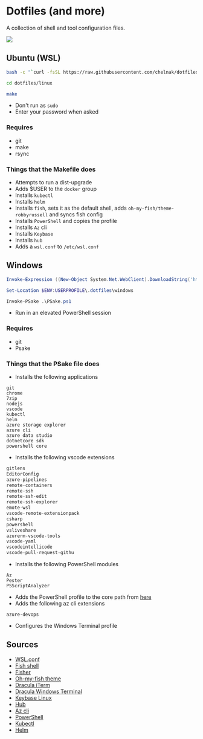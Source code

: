 # Dotfiles (and more)

A collection of shell and tool configuration files.

![](https://cultofthepartyparrot.com/parrots/hd/laptop_parrot.gif)

## Ubuntu (WSL)

```bash
bash -c "`curl -fsSL https://raw.githubusercontent.com/chelnak/dotfiles/master/linux/install.sh`"

cd dotfiles/linux

make
```
* Don't run as `sudo`
* Enter your password when asked

### Requires
* git
* make
* rsync

### Things that the Makefile does
* Attempts to run a dist-upgrade
* Adds $USER to the `docker` group
* Installs `kubectl`
* Installs `helm`
* Installs `fish`, sets it as the default shell, adds `oh-my-fish/theme-robbyrussell` and syncs fish config
* Installs `PowerShell` and copies the profile
* Installs `Az` cli
* Installs `Keybase`
* Installs `hub`
* Adds a `wsl.conf` to `/etc/wsl.conf`

## Windows

```PowerShell
Invoke-Expression ((New-Object System.Net.WebClient).DownloadString('https://raw.githubusercontent.com/chelnak/dotfiles/master/windows/install.ps1'))

Set-Location $ENV:USERPROFILE\.dotfiles\windows

Invoke-PSake .\PSake.ps1

```

* Run in an elevated PowerShell session

### Requires
* git
* Psake

### Things that the PSake file does
* Installs the following applications
```
git
chrome
7zip
nodejs
vscode
kubectl
helm
azure storage explorer
azure cli
azure data studio
dotnetcore sdk
powershell core
```
* Installs the following vscode extensions
```javascript
gitlens
EditorConfig
azure-pipelines
remote-containers
remote-ssh
remote-ssh-edit
remote-ssh-explorer
emote-wsl
vscode-remote-extensionpack
csharp
powershell
vsliveshare
azurerm-vscode-tools
vscode-yaml
vscodeintellicode
vscode-pull-request-githu
```
* Installs the following PowerShell modules
```
Az
Pester
PSScriptAnalyzer
```
* Adds the PowerShell profile to the core path from [here](linux/config/powershell)
* Adds the following az cli extensions
```
azure-devops
```
* Configures the Windows Terminal profile

## Sources

* [WSL.conf](https://devblogs.microsoft.com/commandline/automatically-configuring-wsl/)
* [Fish shell](https://github.com/fish-shell/fish-shell)
* [Fisher](https://github.com/jorgebucaran/fisher)
* [Oh-my-fish theme](https://github.com/oh-my-fish/theme-robbyrussell)
* [Dracula iTerm](https://github.com/dracula/iterm)
* [Dracula Windows Terminal](https://github.com/dracula/windows-terminal)
* [Keybase Linux](https://keybase.io/docs/the_app/install_linux)
* [Hub](https://hub.github.com/)
* [Az cli](https://docs.microsoft.com/en-us/cli/azure/install-azure-cli-apt?view=azure-cli-latest)
* [PowerShell](https://docs.microsoft.com/en-us/powershell/scripting/install/installing-powershell-core-on-linux?view=powershell-6)
* [Kubectl](https://kubernetes.io/docs/tasks/tools/install-kubectl/#install-using-native-package-management)
* [Helm](https://helm.sh/docs/using_helm/#from-script)

